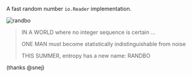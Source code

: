 A fast random number `io.Reader` implementation.

![randbo](randbo.png)

> IN A WORLD where no integer sequence is certain ...
>
> ONE MAN must become statistically indistinguishable from noise
>
> THIS SUMMER, entropy has a new name: RANDBO

(thanks @snej)
